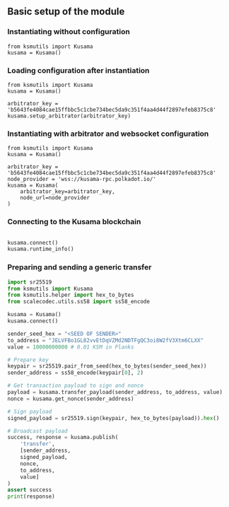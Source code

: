 ## Basic setup of the module

### Instantiating without configuration
```
from ksmutils import Kusama
kusama = Kusama()
```

### Loading configuration after instantiation
```
from ksmutils import Kusama
kusama = Kusama()

arbitrator_key = 'b5643fe4084cae15ffbbc5c1cbe734bec5da9c351f4aa4d44f2897efeb8375c8'
kusama.setup_arbitrator(arbitrator_key)
```

### Instantiating with arbitrator and websocket configuration
```
from ksmutils import Kusama
kusama = Kusama()

arbitrator_key = 'b5643fe4084cae15ffbbc5c1cbe734bec5da9c351f4aa4d44f2897efeb8375c8'
node_provider = 'wss://kusama-rpc.polkadot.io/'
kusama = Kusama(
    arbitrator_key=arbitrator_key,
    node_url=node_provider
)
```

### Connecting to the Kusama blockchain
```python

kusama.connect()
kusama.runtime_info()
```

### Preparing and sending a generic transfer

```python
import sr25519
from ksmutils import Kusama
from ksmutils.helper import hex_to_bytes
from scalecodec.utils.ss58 import ss58_encode

kusama = Kusama()
kusama.connect()

sender_seed_hex = "<SEED OF SENDER>"
to_address = "JELVFBo1GL82vvEtDqVZMd2NDTFgQC3oi8W2fV3Xtm6CLXX"
value = 10000000000 # 0.01 KSM in Planks

# Prepare key
keypair = sr25519.pair_from_seed(hex_to_bytes(sender_seed_hex))
sender_address = ss58_encode(keypair[0], 2)

# Get transaction payload to sign and nonce
payload = kusama.transfer_payload(sender_address, to_address, value)
nonce = kusama.get_nonce(sender_address)

# Sign payload
signed_payload = sr25519.sign(keypair, hex_to_bytes(payload)).hex()

# Broadcast payload
success, response = kusama.publish(
    'transfer',
    [sender_address,
    signed_payload,
    nonce,
    to_address,
    value]
)
assert success
print(response)
```
